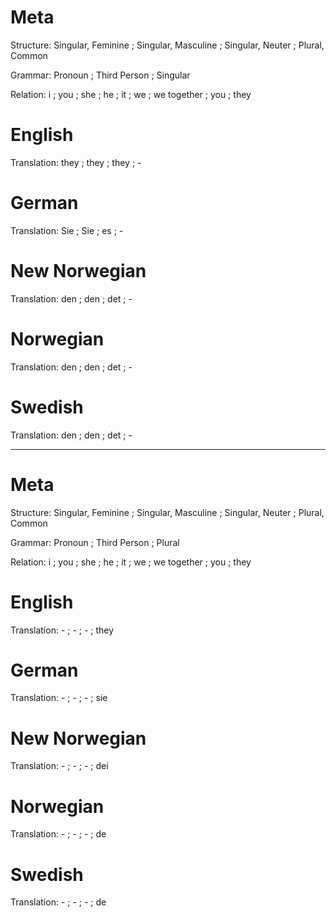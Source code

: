 Meta
====

Structure: Singular, Feminine ; Singular, Masculine ; Singular, Neuter ; Plural, Common

Grammar:   Pronoun ; Third Person ; Singular

Relation:  i ; you ; she ; he ; it ; we ; we together ; you ; they



English
=======

Translation: they ; they ; they ; -



German
======

Translation: Sie ; Sie ; es ; -



New Norwegian
=============

Translation: den ; den ; det ; -



Norwegian
=========

Translation: den ; den ; det ; -



Swedish
=======

Translation: den ; den ; det ; -



--------------------------------------------------------------------------------

Meta
====

Structure: Singular, Feminine ; Singular, Masculine ; Singular, Neuter ; Plural, Common

Grammar:   Pronoun ; Third Person ; Plural

Relation:  i ; you ; she ; he ; it ; we ; we together ; you ; they



English
=======

Translation: - ; - ; - ; they



German
======

Translation: - ; - ; - ; sie



New Norwegian
=============

Translation: - ; - ; - ; dei



Norwegian
=========

Translation: - ; - ; - ; de



Swedish
=======

Translation: - ; - ; - ; de
